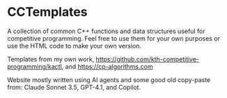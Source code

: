 ﻿# CCTemplates
A collection of common C++ functions and data structures useful for competitive programming.  Feel free to use them for your own purposes or use the HTML code to make your own version.

Templates from my own work, https://github.com/kth-competitive-programming/kactl, and https://cp-algorithms.com

Website mostly written using AI agents and some good old copy-paste from: Claude Sonnet 3.5, GPT-4.1, and Copilot.

